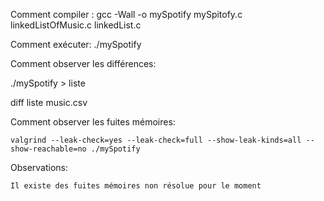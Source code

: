 Comment compiler :
  gcc -Wall -o mySpotify mySpitofy.c linkedListOfMusic.c linkedList.c 
  
Comment exécuter:
  ./mySpotify

Comment observer les différences:
  
  
  ./mySpotify > liste

  diff liste  music.csv
  
Comment observer les fuites mémoires:

    valgrind --leak-check=yes --leak-check=full --show-leak-kinds=all --show-reachable=no ./mySpotify


Observations:

    Il existe des fuites mémoires non résolue pour le moment
